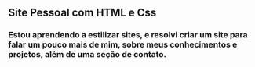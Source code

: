 ## Site Pessoal com HTML e Css
### Estou aprendendo a estilizar sites, e resolvi criar um site para falar um pouco mais de mim, sobre meus conhecimentos e projetos, além de uma seção de contato.
